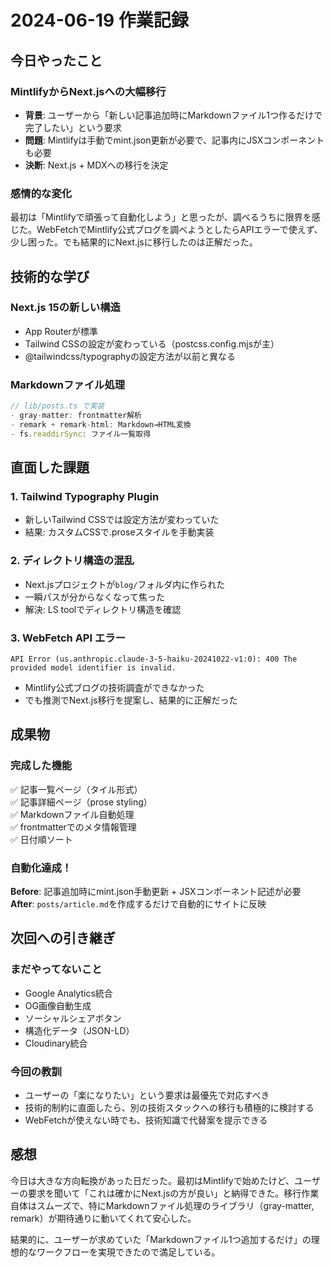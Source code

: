 # 2024-06-19 作業記録

## 今日やったこと

### MintlifyからNext.jsへの大幅移行

- **背景**: ユーザーから「新しい記事追加時にMarkdownファイル1つ作るだけで完了したい」という要求
- **問題**: Mintlifyは手動でmint.json更新が必要で、記事内にJSXコンポーネントも必要
- **決断**: Next.js + MDXへの移行を決定

### 感情的な変化
最初は「Mintlifyで頑張って自動化しよう」と思ったが、調べるうちに限界を感じた。WebFetchでMintlify公式ブログを調べようとしたらAPIエラーで使えず、少し困った。でも結果的にNext.jsに移行したのは正解だった。

## 技術的な学び

### Next.js 15の新しい構造
- App Routerが標準
- Tailwind CSSの設定が変わっている（postcss.config.mjsが主）
- @tailwindcss/typographyの設定方法が以前と異なる

### Markdownファイル処理
```javascript
// lib/posts.ts で実装
- gray-matter: frontmatter解析
- remark + remark-html: Markdown→HTML変換
- fs.readdirSync: ファイル一覧取得
```

## 直面した課題

### 1. Tailwind Typography Plugin
- 新しいTailwind CSSでは設定方法が変わっていた
- 結果: カスタムCSSで.proseスタイルを手動実装

### 2. ディレクトリ構造の混乱
- Next.jsプロジェクトが`blog/`フォルダ内に作られた
- 一瞬パスが分からなくなって焦った
- 解決: LS toolでディレクトリ構造を確認

### 3. WebFetch API エラー
```
API Error (us.anthropic.claude-3-5-haiku-20241022-v1:0): 400 The provided model identifier is invalid.
```
- Mintlify公式ブログの技術調査ができなかった
- でも推測でNext.js移行を提案し、結果的に正解だった

## 成果物

### 完成した機能
✅ 記事一覧ページ（タイル形式）  
✅ 記事詳細ページ（prose styling）  
✅ Markdownファイル自動処理  
✅ frontmatterでのメタ情報管理  
✅ 日付順ソート  

### 自動化達成！
**Before**: 記事追加時にmint.json手動更新 + JSXコンポーネント記述が必要  
**After**: `posts/article.md`を作成するだけで自動的にサイトに反映

## 次回への引き継ぎ

### まだやってないこと
- Google Analytics統合
- OG画像自動生成
- ソーシャルシェアボタン
- 構造化データ（JSON-LD）
- Cloudinary統合

### 今回の教訓
- ユーザーの「楽になりたい」という要求は最優先で対応すべき
- 技術的制約に直面したら、別の技術スタックへの移行も積極的に検討する
- WebFetchが使えない時でも、技術知識で代替案を提示できる

## 感想
今日は大きな方向転換があった日だった。最初はMintlifyで始めたけど、ユーザーの要求を聞いて「これは確かにNext.jsの方が良い」と納得できた。移行作業自体はスムーズで、特にMarkdownファイル処理のライブラリ（gray-matter, remark）が期待通りに動いてくれて安心した。

結果的に、ユーザーが求めていた「Markdownファイル1つ追加するだけ」の理想的なワークフローを実現できたので満足している。
